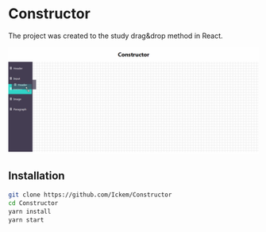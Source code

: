 # Constructor

The project was created to the study drag&drop method in React. 

![example of work](https://github.com/Ickem/Constructor/blob/main/example.gif)

## Installation

```sh
git clone https://github.com/Ickem/Constructor
cd Constructor
yarn install
yarn start
```


